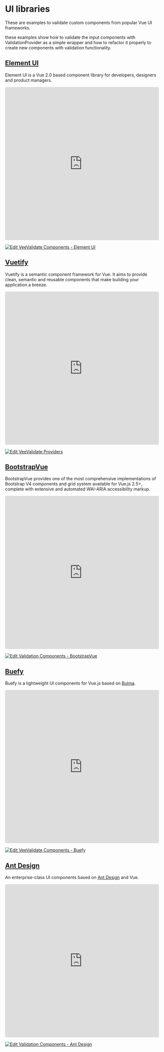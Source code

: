 # UI libraries

These are examples to validate custom components from popular Vue UI frameworks.

these examples show how to validate the input components with ValidationProvider as a simple wrapper and how to refactor it properly to create new components with validation functionality.

## [Element UI](https://element.eleme.io/)

Element UI is a Vue 2.0 based component library for developers, designers and product managers.

<iframe src="https://codesandbox.io/embed/n5mnr9pq1j?view=preview" style="width:100%; height:500px; border:0; border-radius: 4px; overflow:hidden;" sandbox="allow-modals allow-forms allow-popups allow-scripts allow-same-origin"></iframe>

[![Edit VeeValidate Components - Element UI](https://codesandbox.io/static/img/play-codesandbox.svg)](https://codesandbox.io/s/n5mnr9pq1j)

## [Vuetify](https://vuetifyjs.com/en/)

Vuetify is a semantic component framework for Vue. It aims to provide clean, semantic and reusable components that make building your application a breeze.

<iframe src="https://codesandbox.io/embed/mjy97x85py?view=preview" style="width:100%; height:500px; border:0; border-radius: 4px; overflow:hidden;" sandbox="allow-modals allow-forms allow-popups allow-scripts allow-same-origin"></iframe>

[![Edit VeeValidate Providers](https://codesandbox.io/static/img/play-codesandbox.svg)](https://codesandbox.io/s/mjy97x85py)

## [BootstrapVue](https://bootstrap-vue.js.org/)

BootstrapVue provides one of the most comprehensive implementations of Bootstrap V4 components and grid system available for Vue.js 2.5+, complete with extensive and automated WAI-ARIA accessibility markup.

<iframe src="https://codesandbox.io/embed/yw8yrmn9y9?view=preview" style="width:100%; height:500px; border:0; border-radius: 4px; overflow:hidden;" sandbox="allow-modals allow-forms allow-popups allow-scripts allow-same-origin"></iframe>

[![Edit Validation Components - BootstrapVue](https://codesandbox.io/static/img/play-codesandbox.svg)](https://codesandbox.io/s/yw8yrmn9y9)

## [Buefy](https://buefy.org/)

Buefy is a lightweight UI components for Vue.js based on [Bulma](https://bulma.io/).

<iframe src="https://codesandbox.io/embed/jj9q8r47p3?view=preview" style="width:100%; height:500px; border:0; border-radius: 4px; overflow:hidden;" sandbox="allow-modals allow-forms allow-popups allow-scripts allow-same-origin"></iframe>

[![Edit VeeValidate Components - Buefy](https://codesandbox.io/static/img/play-codesandbox.svg)](https://codesandbox.io/s/jj9q8r47p3)

## [Ant Design](https://vuecomponent.github.io/ant-design-vue/)

An enterprise-class UI components based on [Ant Design](https://ant.design/) and Vue.

<iframe src="https://codesandbox.io/embed/6j7lp1o0z?view=preview" style="width:100%; height:500px; border:0; border-radius: 4px; overflow:hidden;" sandbox="allow-modals allow-forms allow-popups allow-scripts allow-same-origin"></iframe>

[![Edit Validation Components - Ant Design](https://codesandbox.io/static/img/play-codesandbox.svg)](https://codesandbox.io/s/6j7lp1o0z)
